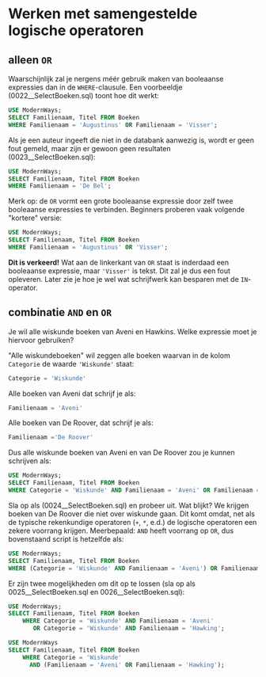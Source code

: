 # Werken met samengestelde logische operatoren
## alleen `OR`
Waarschijnlijk zal je nergens méér gebruik maken van booleaanse expressies dan in de `WHERE`-clausule. Een voorbeeldje (0022\_\_SelectBoeken.sql) toont hoe dit werkt:

```sql
USE ModernWays;
SELECT Familienaam, Titel FROM Boeken
WHERE Familienaam = 'Augustinus' OR Familienaam = 'Visser';
```

Als je een auteur ingeeft die niet in de databank aanwezig is, wordt er geen fout gemeld, maar zijn er gewoon geen resultaten (0023\_\_SelectBoeken.sql):

```sql
USE ModernWays;
SELECT Familienaam, Titel FROM Boeken
WHERE Familienaam = 'De Bel';
```

Merk op: de `OR` vormt een grote booleaanse expressie door zelf twee booleaanse expressies te verbinden. Beginners proberen vaak volgende "kortere" versie:

```sql
USE ModernWays;
SELECT Familienaam, Titel FROM Boeken
WHERE Familienaam = 'Augustinus' OR 'Visser';
```

**Dit is verkeerd!** Wat aan de linkerkant van `OR` staat is inderdaad een booleaanse expressie, maar `'Visser'` is tekst. Dit zal je dus een fout opleveren. Later zie je hoe je wel wat schrijfwerk kan besparen met de `IN`-operator.

## combinatie `AND` en `OR`
Je wil alle wiskunde boeken van Aveni en Hawkins. Welke expressie moet je hiervoor gebruiken?

"Alle wiskundeboeken" wil zeggen alle boeken waarvan in de kolom `Categorie` de waarde `'Wiskunde'` staat:

```sql
Categorie = 'Wiskunde'
```

Alle boeken van Aveni dat schrijf je als:

```sql
Familienaam = 'Aveni'
```

Alle boeken van De Roover, dat schrijf je als:

```sql
Familienaam ='De Roover'
```

Dus alle wiskunde boeken van Aveni en van De Roover zou je kunnen schrijven als:

```sql
USE ModernWays;
SELECT Familienaam, Titel FROM Boeken
WHERE Categorie = 'Wiskunde' AND Familienaam = 'Aveni' OR Familienaam = 'De Roover';
```

Sla op als (0024\_\_SelectBoeken.sql) en probeer uit. Wat blijkt? We krijgen boeken van De Roover die niet over wiskunde gaan. Dit komt omdat, net als de typische rekenkundige operatoren (`+`, `*`, e.d.) de logische operatoren een zekere voorrang krijgen. Meerbepaald: `AND` heeft voorrang op `OR`, dus bovenstaand script is hetzelfde als:

```sql
USE ModernWays;
SELECT Familienaam, Titel FROM Boeken
WHERE (Categorie = 'Wiskunde' AND Familienaam = 'Aveni') OR Familienaam = 'De Roover';
```

Er zijn twee mogelijkheden om dit op te lossen (sla op als 0025\_\_SelectBoeken.sql en 0026\_\_SelectBoeken.sql):


```sql
USE ModernWays;
SELECT Familienaam, Titel FROM Boeken
    WHERE Categorie = 'Wiskunde' AND Familienaam = 'Aveni'
       OR Categorie = 'Wiskunde' AND Familienaam = 'Hawking';
```
```sql
USE ModernWays
SELECT Familienaam, Titel FROM Boeken
    WHERE Categorie = 'Wiskunde'
      AND (Familienaam = 'Aveni' OR Familienaam = 'Hawking');
```

